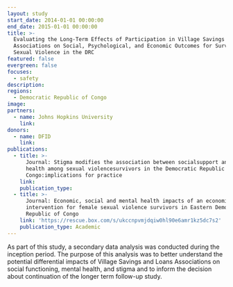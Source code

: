 ```yaml
---
layout: study
start_date: 2014-01-01 00:00:00
end_date: 2015-01-01 00:00:00
title: >-
  Evaluating the Long-Term Effects of Participation in Village Savings and Loans
  Associations on Social, Psychological, and Economic Outcomes for Survivors of
  Sexual Violence in the DRC
featured: false
evergreen: false
focuses:
  - safety
description:
regions:
  - Democratic Republic of Congo
image:
partners:
  - name: Johns Hopkins University
    link:
donors:
  - name: DFID
    link:
publications:
  - title: >-
      Journal: Stigma modifies the association between socialsupport and mental
      health among sexual violencesurvivors in the Democratic Republic of
      Congo:implications for practice
    link:
    publication_type:
  - title: >-
      Journal: Economic, social and mental health impacts of an economic
      intervention for female sexual violence survivors in Eastern Democratic
      Republic of Congo
    link: 'https://rescue.box.com/s/ukccnpvmjdqiw0hl90e6amr1kz5dc7s2'
    publication_type: Academic
---
```


As part of this study, a secondary data analysis was conducted during the inception period. The purpose of this analysis was to better understand the potential differential impacts of Village Savings and Loans Associations on social functioning, mental health, and stigma and to inform the decision about continuation of the longer term follow-up study.